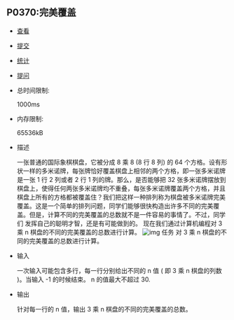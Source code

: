 ## P0370:完美覆盖

- [查看](http://dsbpython.openjudge.cn/dspythonbook/P0370/)
- [提交](http://dsbpython.openjudge.cn/dspythonbook/P0370/submit/)
- [统计](http://dsbpython.openjudge.cn/dspythonbook/P0370/statistics/)
- [提问](http://dsbpython.openjudge.cn/dspythonbook/clarify/P0370/)

- 总时间限制: 

  1000ms

- 内存限制: 

  65536kB

- 描述

  一张普通的国际象棋棋盘，它被分成 8 乘 8 (8 行 8 列) 的 64 个方格。设有形状一样的多米诺牌，每张牌恰好覆盖棋盘上相邻的两个方格，即一张多米诺牌是一张 1 行 2 列或者 2 行 1 列的牌。那么，是否能够把 32 张多米诺牌摆放到棋盘上，使得任何两张多米诺牌均不重叠，每张多米诺牌覆盖两个方格，并且棋盘上所有的方格都被覆盖住？我们把这样一种排列称为棋盘被多米诺牌完美覆盖。这是一个简单的排列问题，同学们能够很快构造出许多不同的完美覆盖。但是，计算不同的完美覆盖的总数就不是一件容易的事情了。不过，同学们 发挥自己的聪明才智，还是有可能做到的。 现在我们通过计算机编程对 3 乘 n 棋盘的不同的完美覆盖的总数进行计算。  ![img](http://media.openjudge.cn/images/2663_1.jpg)  任务 对 3 乘 n 棋盘的不同的完美覆盖的总数进行计算。 

- 输入

  一次输入可能包含多行，每一行分别给出不同的 n 值 ( 即 3 乘 n 棋盘的列数 )。当输入 -1 的时候结束。  n 的值最大不超过 30.

- 输出

  针对每一行的 n 值，输出 3 乘 n 棋盘的不同的完美覆盖的总数。